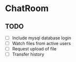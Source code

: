 # ChatRoom

## TODO 
- [ ] Include mysql database login 
- [ ] Watch files from active users
- [ ] Request upload of file
- [ ] Transfer history